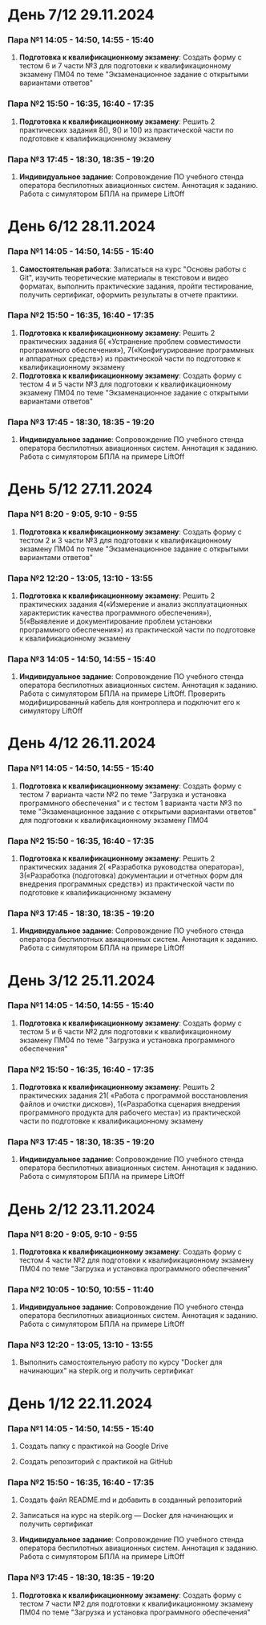 # День 7/12 29.11.2024

### Пара №1 14:05 - 14:50, 14:55 - 15:40

1. **Подготовка к квалификационному экзамену**: Создать форму с тестом 6 и 7 части №3 для подготовки к квалификационному экзамену ПМ04 по теме "Экзаменационное задание с открытыми вариантами ответов"

### Пара №2 15:50 - 16:35, 16:40 - 17:35

1. **Подготовка к квалификационному экзамену**: Решить 2 практических задания 8(), 9() и 10() из практической части по подготовке к квалификационному экзамену 

### Пара №3 17:45 - 18:30, 18:35 - 19:20

1. **Индивидуальное задание**: Сопровождение ПО учебного стенда оператора беспилотных авиационных систем. Аннотация к заданию. Работа с симулятором БПЛА на примере LiftOff



# День 6/12 28.11.2024

### Пара №1 14:05 - 14:50, 14:55 - 15:40

1. **Самостоятельная работа**: Записаться на курс "Основы работы с Git", изучить теоретические материалы в текстовом и видео форматах, выполнить практические задания, пройти тестирование, получить сертификат, оформить результаты в отчете практики.

### Пара №2 15:50 - 16:35, 16:40 - 17:35

1. **Подготовка к квалификационному экзамену**: Решить 2 практических задания 6(  «Устранение проблем совместимости программного обеспечения»), 7(«Конфигурирование программных и аппаратных средств») из практической части по подготовке к квалификационному экзамену
2. **Подготовка к квалификационному экзамену**: Создать форму с тестом 4 и 5 части №3 для подготовки к квалификационному экзамену ПМ04 по теме "Экзаменационное задание с открытыми вариантами ответов"

### Пара №3 17:45 - 18:30, 18:35 - 19:20

1. **Индивидуальное задание**: Сопровождение ПО учебного стенда оператора беспилотных авиационных систем. Аннотация к заданию. Работа с симулятором БПЛА на примере LiftOff


# День 5/12 27.11.2024

### Пара №1 8:20 - 9:05, 9:10 - 9:55

1. **Подготовка к квалификационному экзамену**: Создать форму с тестом 2 и 3 части №3 для подготовки к квалификационному экзамену ПМ04 по теме "Экзаменационное задание с открытыми вариантами ответов"

### Пара №2 12:20 - 13:05, 13:10 - 13:55

1. **Подготовка к квалификационному экзамену**: Решить 2 практических задания 4(«Измерение и анализ эксплуатационных характеристик качества программного обеспечения»), 5(«Выявление и документирование проблем установки программного обеспечения») из практической части по подготовке к квалификационному экзамену

### Пара №3 14:05 - 14:50, 14:55 - 15:40

1. **Индивидуальное задание**: Сопровождение ПО учебного стенда оператора беспилотных авиационных систем. Аннотация к заданию. Работа с симулятором БПЛА на примере LiftOff. Проверить модифицированный кабель для контроллера и подключит его к симулятору LiftOff

# День 4/12 26.11.2024

### Пара №1 14:05 - 14:50, 14:55 - 15:40

1. **Подготовка к квалификационному экзамену**: Создать форму с тестом 7 варианта части №2 по теме "Загрузка и установка программного обеспечения" и с тестом 1 варианта части №3 по теме "Экзаменационное задание с открытыми вариантами ответов" для подготовки к квалификационному экзамену ПМ04 

### Пара №2 15:50 - 16:35, 16:40 - 17:35

1. **Подготовка к квалификационному экзамену**: Решить 2 практических задания 2( «Разработка руководства оператора»), 3(«Разработка (подготовка) документации и отчетных форм для внедрения программных средств») из практической части по подготовке к квалификационному экзамену

### Пара №3 17:45 - 18:30, 18:35 - 19:20

1. **Индивидуальное задание**: Сопровождение ПО учебного стенда оператора беспилотных авиационных систем. Аннотация к заданию. Работа с симулятором БПЛА на примере LiftOff

# День 3/12 25.11.2024

### Пара №1 14:05 - 14:50, 14:55 - 15:40

1. **Подготовка к квалификационному экзамену**: Создать форму с тестом 5 и 6 части №2 для подготовки к квалификационному экзамену ПМ04 по теме "Загрузка и установка программного обеспечения" 

### Пара №2 15:50 - 16:35, 16:40 - 17:35

1. **Подготовка к квалификационному экзамену**: Решить 2 практических задания 21( «Работа с программой восстановления файлов и очистки дисков»), 1(«Разработка сценария внедрения программного продукта для рабочего места»)  из практической части по подготовке к квалификационному экзамену

### Пара №3 17:45 - 18:30, 18:35 - 19:20

1. **Индивидуальное задание**: Сопровождение ПО учебного стенда оператора беспилотных авиационных систем. Аннотация к заданию. Работа с симулятором БПЛА на примере LiftOff

# День 2/12 23.11.2024

### Пара №1 8:20 - 9:05, 9:10 - 9:55

1. **Подготовка к квалификационному экзамену**: Создать форму с тестом 4 части №2 для подготовки к квалификационному экзамену ПМ04 по теме "Загрузка и установка программного обеспечения"

### Пара №2 10:05 - 10:50, 10:55 - 11:40

1. **Индивидуальное задание**: Сопровождение ПО учебного стенда оператора беспилотных авиационных систем. Аннотация к заданию. Работа с симулятором БПЛА на примере LiftOff

### Пара №3 12:20 - 13:05, 13:10 - 13:55

1. Выполнить самостоятельную работу по курсу "Docker для начинающих" на stepik.org и получить сертификат


# День 1/12 22.11.2024

### Пара №1 14:05 - 14:50, 14:55 - 15:40

1. Создать папку с практикой на Google Drive 

2. Создать репозиторий с практикой на GitHub


### Пара №2 15:50 - 16:35, 16:40 - 17:35

1. Создать файл README.md и добавить в созданный репозиторий

2. Записаться на курс на  stepik.org — Docker для начинающих и получить сертификат

3. **Индивидуальное задание**: Сопровождение ПО учебного стенда оператора беспилотных авиационных систем. Аннотация к заданию. Работа с симулятором БПЛА на примере LiftOff

### Пара №3 17:45 - 18:30, 18:35 - 19:20

1. **Подготовка к квалификационному экзамену**: Создать форму с тестом 7 части №2 для подготовки к квалификационному экзамену ПМ04 по теме "Загрузка и установка программного обеспечения"



